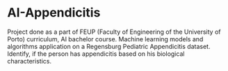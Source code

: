 # AI-Appendicitis
Project done as a part of FEUP (Faculty of Engineering of the University of Porto) curriculum, AI bachelor course. Machine learning models and algorithms application on a Regensburg Pediatric Appendicitis dataset. Identify, if the person has appendicitis based on his biological characteristics.
